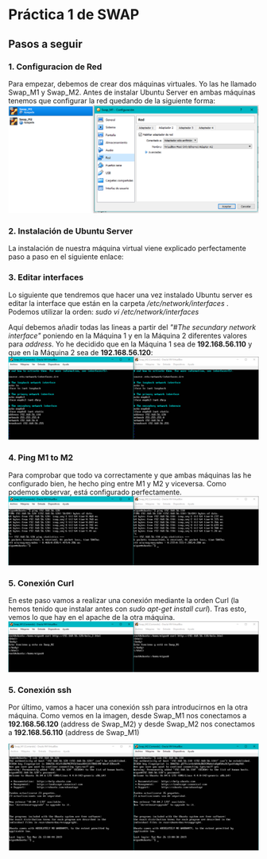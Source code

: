 # Práctica 1 de SWAP

## Pasos a seguir

### 1. Configuracion de Red

Para empezar, debemos de crear dos máquinas virtuales. Yo las he llamado Swap_M1 y Swap_M2. Antes de instalar Ubuntu Server en ambas máquinas tenemos que configurar la red quedando de la siguiente forma:
![configuracion de red](https://github.com/miguegonzalez/SWAP/blob/master/practica1/1.Configuracion_Red.PNG)

### 2. Instalación de Ubuntu Server

La instalación de nuestra máquina virtual viene explicado perfectamente paso a paso en el siguiente enlace: [](http://www.ubuntugeek.com/step-by-step-ubuntu-12-04-precise-lamp-server-setup.html)

### 3. Editar interfaces

Lo siguiente que tendremos que hacer una vez instalado Ubuntu server es editar la interface que están en la carpeta */etc/network/interfaces* . Podemos utilizar la orden: *sudo vi /etc/network/interfaces*

Aquí debemos añadir todas las lineas a partir del *"#The secundary network interface"* poniendo en la Máquina 1 y en la Máquina 2 diferentes valores para *address*. Yo he decidido que en la Máquina 1 sea de **192.168.56.110** y que en la Máquina 2 sea de **192.168.56.120**: 
![configuracion de interfaces](https://github.com/miguegonzalez/SWAP/blob/master/practica1/2.Editar_interface.PNG)

### 4. Ping M1 to M2

Para comprobar que todo va correctamente y que ambas máquinas las he configurado bien, he hecho ping entre M1 y M2 y viceversa. Como podemos observar, está configurado perfectamente.
![ping](https://github.com/miguegonzalez/SWAP/blob/master/practica1/3.Pin_M1_M2.PNG)

### 5. Conexión Curl

En este paso vamos a realizar una conexión mediante la orden Curl (la hemos tenido que instalar antes con *sudo apt-get install curl*). Tras esto, vemos lo que hay en el apache de la otra máquina.
![Conexion Curl](https://github.com/miguegonzalez/SWAP/blob/master/practica1/5.Conexion_Curl.PNG)

### 5. Conexión ssh

Por último, vamos a hacer una conexión ssh para introducirnos en la otra máquina. Como vemos en la imagen, desde Swap_M1 nos conectamos a **192.168.56.120** (address de Swap_M2) y desde Swap_M2 nos conectamos a **192.168.56.110** (address de Swap_M1)

![Conexion ssh](https://github.com/miguegonzalez/SWAP/blob/master/practica1/6.Conexion_ssh.PNG)
